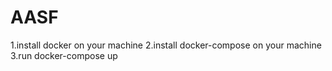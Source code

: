 # AASF

1.install docker on your machine 
2.install docker-compose on your machine
3.run docker-compose up
